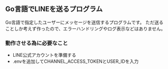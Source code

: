 ## Go言語でLINEを送るプログラム
Go言語で指定したユーザーにメッセージを送信するプログラムです。
ただ送ることしか考えず作ったので、エラーハンドリングやログ表示などはありません。

### 動作させる為に必要なこと
- LINE公式アカウントを準備する
- .envを追加してCHANNEL_ACCESS_TOKENとUSER_IDを入力
